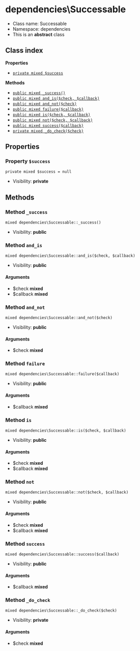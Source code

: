 # dependencies\Successable






* Class name: Successable
* Namespace: dependencies
* This is an **abstract** class




## Class index

**Properties**
* [`private mixed $success`](#property-$success)

**Methods**
* [`public mixed _success()`](#method-_success)
* [`public mixed and_is($check, $callback)`](#method-and_is)
* [`public mixed and_not($check)`](#method-and_not)
* [`public mixed failure($callback)`](#method-failure)
* [`public mixed is($check, $callback)`](#method-is)
* [`public mixed not($check, $callback)`](#method-not)
* [`public mixed success($callback)`](#method-success)
* [`private mixed _do_check($check)`](#method-_do_check)







Properties
----------


### Property `$success`

```
private mixed $success = null
```





* Visibility: **private**


Methods
-------


### Method `_success`

```
mixed dependencies\Successable::_success()
```





* Visibility: **public**



### Method `and_is`

```
mixed dependencies\Successable::and_is($check, $callback)
```





* Visibility: **public**

#### Arguments

* $check **mixed**
* $callback **mixed**



### Method `and_not`

```
mixed dependencies\Successable::and_not($check)
```





* Visibility: **public**

#### Arguments

* $check **mixed**



### Method `failure`

```
mixed dependencies\Successable::failure($callback)
```





* Visibility: **public**

#### Arguments

* $callback **mixed**



### Method `is`

```
mixed dependencies\Successable::is($check, $callback)
```





* Visibility: **public**

#### Arguments

* $check **mixed**
* $callback **mixed**



### Method `not`

```
mixed dependencies\Successable::not($check, $callback)
```





* Visibility: **public**

#### Arguments

* $check **mixed**
* $callback **mixed**



### Method `success`

```
mixed dependencies\Successable::success($callback)
```





* Visibility: **public**

#### Arguments

* $callback **mixed**



### Method `_do_check`

```
mixed dependencies\Successable::_do_check($check)
```





* Visibility: **private**

#### Arguments

* $check **mixed**


